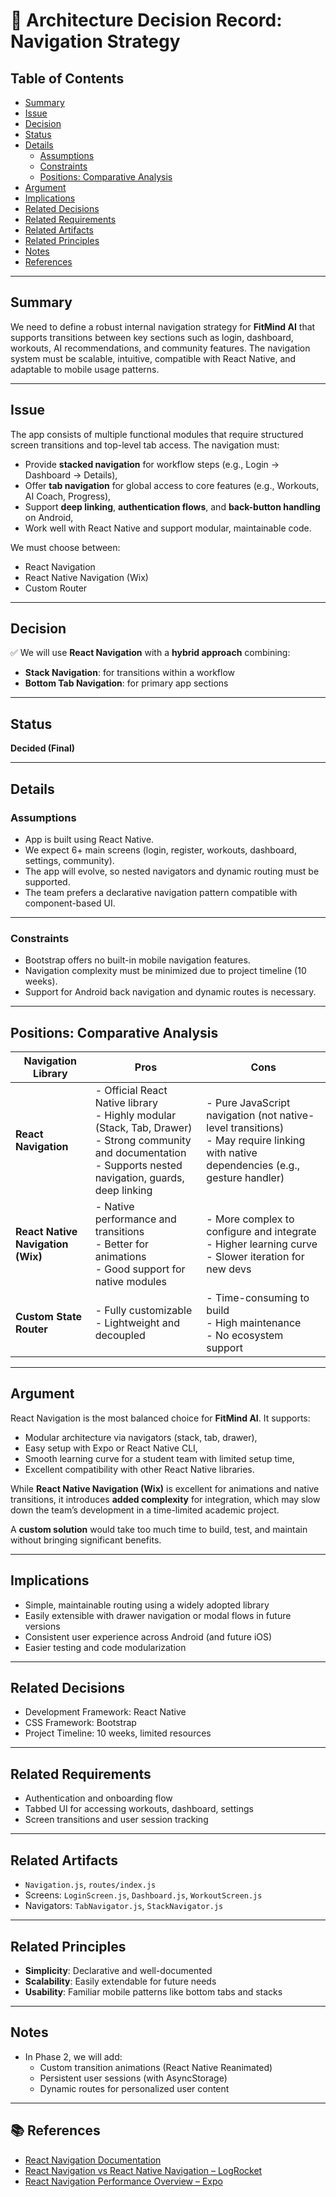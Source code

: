 # 📄 Architecture Decision Record: Navigation Strategy

## Table of Contents

- [Summary](#summary)
- [Issue](#issue)
- [Decision](#decision)
- [Status](#status)
- [Details](#details)
  - [Assumptions](#assumptions)
  - [Constraints](#constraints)
  - [Positions: Comparative Analysis](#positions-comparative-analysis)
- [Argument](#argument)
- [Implications](#implications)
- [Related Decisions](#related-decisions)
- [Related Requirements](#related-requirements)
- [Related Artifacts](#related-artifacts)
- [Related Principles](#related-principles)
- [Notes](#notes)
- [References](#-references)

---

## Summary

We need to define a robust internal navigation strategy for **FitMind AI** that supports transitions between key sections such as login, dashboard, workouts, AI recommendations, and community features. The navigation system must be scalable, intuitive, compatible with React Native, and adaptable to mobile usage patterns.

---

## Issue

The app consists of multiple functional modules that require structured screen transitions and top-level tab access. The navigation must:

- Provide **stacked navigation** for workflow steps (e.g., Login → Dashboard → Details),
- Offer **tab navigation** for global access to core features (e.g., Workouts, AI Coach, Progress),
- Support **deep linking**, **authentication flows**, and **back-button handling** on Android,
- Work well with React Native and support modular, maintainable code.

We must choose between:

- React Navigation
- React Native Navigation (Wix)
- Custom Router

---

## Decision

✅ We will use **React Navigation** with a **hybrid approach** combining:

- **Stack Navigation**: for transitions within a workflow
- **Bottom Tab Navigation**: for primary app sections

---

## Status

**Decided (Final)**

---

## Details

### Assumptions

- App is built using React Native.
- We expect 6+ main screens (login, register, workouts, dashboard, settings, community).
- The app will evolve, so nested navigators and dynamic routing must be supported.
- The team prefers a declarative navigation pattern compatible with component-based UI.

---

### Constraints

- Bootstrap offers no built-in mobile navigation features.
- Navigation complexity must be minimized due to project timeline (10 weeks).
- Support for Android back navigation and dynamic routes is necessary.

---

## Positions: Comparative Analysis

| Navigation Library                | Pros                                                                                                                                                                         | Cons                                                                                                                                    |
| --------------------------------- | ---------------------------------------------------------------------------------------------------------------------------------------------------------------------------- | --------------------------------------------------------------------------------------------------------------------------------------- |
| **React Navigation**              | - Official React Native library <br> - Highly modular (Stack, Tab, Drawer) <br> - Strong community and documentation <br> - Supports nested navigation, guards, deep linking | - Pure JavaScript navigation (not native-level transitions) <br> - May require linking with native dependencies (e.g., gesture handler) |
| **React Native Navigation (Wix)** | - Native performance and transitions <br> - Better for animations <br> - Good support for native modules                                                                     | - More complex to configure and integrate <br> - Higher learning curve <br> - Slower iteration for new devs                             |
| **Custom State Router**           | - Fully customizable <br> - Lightweight and decoupled                                                                                                                        | - Time-consuming to build <br> - High maintenance <br> - No ecosystem support                                                           |

---

## Argument

React Navigation is the most balanced choice for **FitMind AI**. It supports:

- Modular architecture via navigators (stack, tab, drawer),
- Easy setup with Expo or React Native CLI,
- Smooth learning curve for a student team with limited setup time,
- Excellent compatibility with other React Native libraries.

While **React Native Navigation (Wix)** is excellent for animations and native transitions, it introduces **added complexity** for integration, which may slow down the team’s development in a time-limited academic project.

A **custom solution** would take too much time to build, test, and maintain without bringing significant benefits.

---

## Implications

- Simple, maintainable routing using a widely adopted library
- Easily extensible with drawer navigation or modal flows in future versions
- Consistent user experience across Android (and future iOS)
- Easier testing and code modularization

---

## Related Decisions

- Development Framework: React Native
- CSS Framework: Bootstrap
- Project Timeline: 10 weeks, limited resources

---

## Related Requirements

- Authentication and onboarding flow
- Tabbed UI for accessing workouts, dashboard, settings
- Screen transitions and user session tracking

---

## Related Artifacts

- `Navigation.js`, `routes/index.js`
- Screens: `LoginScreen.js`, `Dashboard.js`, `WorkoutScreen.js`
- Navigators: `TabNavigator.js`, `StackNavigator.js`

---

## Related Principles

- **Simplicity**: Declarative and well-documented
- **Scalability**: Easily extendable for future needs
- **Usability**: Familiar mobile patterns like bottom tabs and stacks

---

## Notes

- In Phase 2, we will add:
  - Custom transition animations (React Native Reanimated)
  - Persistent user sessions (with AsyncStorage)
  - Dynamic routes for personalized user content

---

## 📚 References

- [React Navigation Documentation](https://reactnavigation.org/)
- [React Navigation vs React Native Navigation – LogRocket](https://blog.logrocket.com/react-navigation-vs-react-native-navigation/)
- [React Navigation Performance Overview – Expo](https://reactnative.dev/docs/next/performance#ui-frame-rate-main-thread)
